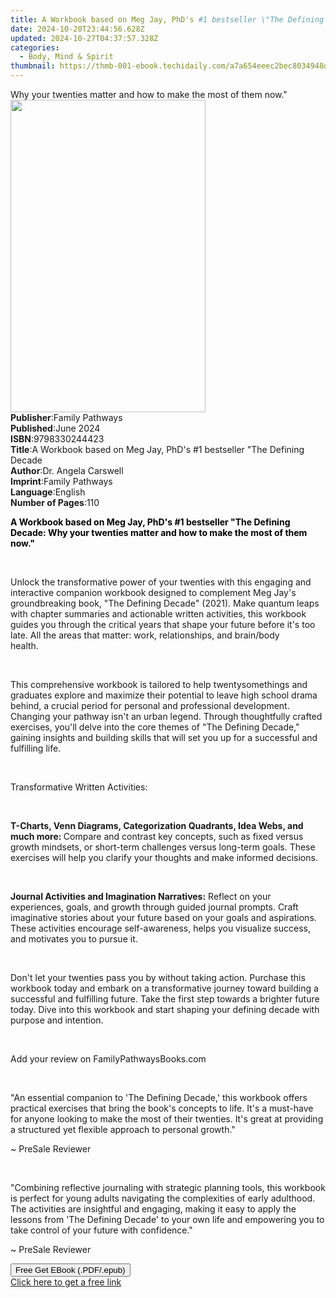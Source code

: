 ```yaml
---
title: A Workbook based on Meg Jay, PhD's #1 bestseller \"The Defining Decade | Free Book
date: 2024-10-20T23:44:56.628Z
updated: 2024-10-27T04:37:57.328Z
categories:
  - Body, Mind & Spirit
thumbnail: https://thmb-001-ebook.techidaily.com/a7a654eeec2bec8034948dd521fb5b806001edfcc457b6e84dc65bf93e9ac176.jpg
---
```

<main id="book-container">
  <div class="flex flex-col">
    <div class="book-brief flex-1 py-6 px-4 sm:p-6 md:py-10 md:px-8">
      <!-- brief-->
      <div class="book-brief-main">
        Why your twenties matter and how to make the most of them now."
      </div>
    </div>
    <div
      class="book-meta-info flex-1 grid gap-4 col-start-1 col-end-3 row-start-1 sm:mb-6 sm:grid-cols-4 lg:gap-6 lg:col-start-2 lg:row-end-6 lg:row-span-6 lg:mb-0"
    >
      <div
        class="book-meta-info-left place-content-center mt-4 p-4 text-sm leading-6 col-start-2 col-span-2 dark:text-slate-400"
      >
        <img
          class="w-full h-500 object-cover rounded-lg sm:h-255 sm:col-span-2 lg:col-span-full"
          src="https://img-001-ebook.techidaily.com/785b9fce2e5f606434b8730423d12f48f5ef6bb87327e946291b1f57d926502f.jpg"
          alt=""
          width="312"
          height="500"
        />
      </div>
      <div
        class="book-meta-info-right mt-2 col-start-1 row-start-2 col-span-3 self-center"
      >
        <!-- meta data  -->
        <div class="flex flex-col px-4 md:px-8">
          <div class="flex-1">
            <strong>Publisher</strong>:<span class="px-2">Family Pathways</span>
          </div>
          <div class="flex-1">
            <strong>Published</strong>:<span class="px-2">June 2024</span>
          </div>
          <div class="flex-1">
            <strong>ISBN</strong>:<span class="px-2">9798330244423</span>
          </div>
          <div class="flex-1">
            <strong>Title</strong>:<span class="px-2"
              >A Workbook based on Meg Jay, PhD&#39;s #1 bestseller &quot;The
              Defining Decade</span
            >
          </div>
          <div class="flex-1">
            <strong>Author</strong>:<span class="px-2"
              >Dr. Angela Carswell</span
            >
          </div>
          <div class="flex-1">
            <strong>Imprint</strong>:<span class="px-2">Family Pathways</span>
          </div>
          <div class="flex-1">
            <strong>Language</strong>:<span class="px-2">English</span>
          </div>
          <div class="flex-1">
            <strong>Number of Pages</strong>:<span class="px-2">110</span>
          </div>
        </div>
      </div>
    </div>
    <div class="book-description flex-1 py-6 px-4 sm:p-6 md:py-10 md:px-8">
      <div class="book-description-main">
        <div accordion-content="" id="description">
          <p>
            <strong style="color: rgb(0, 0, 0)"
              >A Workbook based on Meg Jay, PhD's #1 bestseller "The Defining
              Decade: Why your twenties matter and how to make the most of them
              now."</strong
            >
          </p>
          <p><br /></p>
          <p>
            Unlock the transformative power of your twenties with this engaging
            and interactive companion workbook designed to complement Meg Jay's
            groundbreaking book, "The Defining Decade" (2021). Make quantum
            leaps with chapter summaries and actionable written activities, this
            workbook guides you through the critical years that shape your
            future before it's too late. All the areas that matter: work,
            relationships, and brain/body
            health.&nbsp;&nbsp;&nbsp;&nbsp;&nbsp;&nbsp;&nbsp;&nbsp;&nbsp;
          </p>
          <p><br /></p>
          <p>
            This comprehensive workbook is tailored to help twentysomethings and
            graduates explore and maximize their potential to leave high school
            drama behind, a crucial period for personal and professional
            development. Changing your pathway isn't an urban legend. Through
            thoughtfully crafted exercises, you'll delve into the core themes of
            "The Defining Decade," gaining insights and building skills that
            will set you up for a successful and fulfilling life.
          </p>
          <p><br /></p>
          <p>Transformative Written Activities:</p>
          <p><br /></p>
          <p>
            <strong
              >T-Charts, Venn Diagrams, Categorization Quadrants, Idea Webs, and
              much more: </strong
            >Compare and contrast key concepts, such as fixed versus growth
            mindsets, or short-term challenges versus long-term goals. These
            exercises will help you clarify your thoughts and make informed
            decisions.
          </p>
          <p><br /></p>
          <p>
            <strong>Journal Activities and Imagination Narratives:</strong>
            Reflect on your experiences, goals, and growth through guided
            journal prompts. Craft imaginative stories about your future based
            on your goals and aspirations. These activities encourage
            self-awareness, helps you visualize success, and motivates you to
            pursue it.
          </p>
          <p><br /></p>
          <p>
            Don't let your twenties pass you by without taking action. Purchase
            this workbook today and embark on a transformative journey toward
            building a successful and fulfilling future. Take the first step
            towards a brighter future today. Dive into this workbook and start
            shaping your defining decade with purpose and intention.
          </p>
          <p><br /></p>
          <p>Add your review on FamilyPathwaysBooks.com</p>
          <p><br /></p>
          <p>
            "An essential companion to 'The Defining Decade,' this workbook
            offers practical exercises that bring the book's concepts to life.
            It's a must-have for anyone looking to make the most of their
            twenties. It's great at providing a structured yet flexible approach
            to personal growth."
          </p>
          <p>~ PreSale Reviewer</p>
          <p><br /></p>
          <p>
            "Combining reflective journaling with strategic planning tools, this
            workbook is perfect for young adults navigating the complexities of
            early adulthood. The activities are insightful and engaging, making
            it easy to apply the lessons from 'The Defining Decade' to your own
            life and empowering you to take control of your future with
            confidence."
          </p>
          <p>~ PreSale Reviewer</p>
        </div>
        <div class="accordion-fader"></div>
      </div>
    </div>
    <div class="book-excerpts flex-1 py-6 px-4 sm:p-6 md:py-10 md:px-8"></div>
    <div
      class="book-about-author flex-1 py-6 px-4 sm:p-6 md:py-10 md:px-8"
    ></div>
    <div class="book-free-get flex-1 py-6 px-4 sm:p-6 md:py-10 md:px-8">
      <button
        id="btn-free-get"
        class="bg-blue-500 hover:bg-blue-700 text-white font-bold py-2 px-4 rounded"
      >
        Free Get EBook (.PDF/.epub)
      </button>
      <div id="countdown-display" class="px-2 text-lg mt-2"></div>
      <a
        id="free-link"
        class="hidden bg-blue-500 hover:bg-blue-700 text-white font-bold py-2 px-4 rounded"
        href="https://www.ebooks.com/en-us/book/211389220/a-workbook-based-on-meg-jay-phd-s-1-bestseller-the-defining-decade/dr-angela-carswell/"
        target="_blank"
        >Click here to get a free link</a
      >
    </div>
    <script>
      let countdownTime = 0;
      let countdownInterval = null;
      document
        .getElementById('btn-free-get')
        .addEventListener('click', startCountdown);
      function startCountdown() {
        countdownTime = new Date().getTime() + 60000 * 3;
        countdownInterval = setInterval(updateCountdown, 1000);
        document.getElementById('btn-free-get').disabled = true;
        document
          .getElementById('btn-free-get')
          .classList.add('bg-gray-500', 'cursor-not-allowed');
      }
      function updateCountdown() {
        let currentTime = new Date().getTime();
        let timeLeft = countdownTime - currentTime;
        let secondsLeft = Math.floor(timeLeft / 1000);
        document.getElementById('countdown-display').innerHTML =
          `Remaining time: ${secondsLeft} seconds.`;
        if (secondsLeft <= 0) {
          clearInterval(countdownInterval);
          document.getElementById('btn-free-get').classList.add('hidden');
          document.getElementById('free-link').classList.remove('hidden');
          document.getElementById('countdown-display').innerHTML = '';
        }
      }
    </script>
  </div>
</main>

<ins class="adsbygoogle"
      style="display:block"
      data-ad-client="ca-pub-7571918770474297"
      data-ad-slot="8358498916"
      data-ad-format="auto"
      data-full-width-responsive="true"></ins>
    